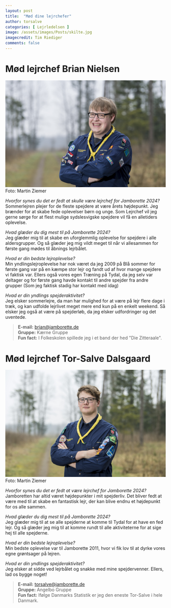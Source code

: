 ```yaml
---
layout: post
title:  "Mød dine lejrchefer"
author: torsalve
categories: [ Lejrledelsen ]
image: /assets/images/Posts/skilte.jpg
imagecredit: Tim Riediger
comments: false
---
```


# Mød lejrchef Brian Nielsen

![Brian, da han var ung.](../assets/images/Authors/brian.jpg)
<span class="image-caption">Foto: Martin Ziemer</span>

_Hvorfor synes du det er fedt at skulle være lejrchef for Jamborette 2024?_\
Sommerlejren plejer for de fleste spejdere at være årets højdepunkt. Jeg brænder for at skabe fede oplevelser børn og unge. Som Lejrchef vil jeg gerne sørge for at flest mulige sydslesvigske spejdere vil få en alletiders oplevelse.

_Hvad glæder du dig mest til på Jamborette 2024?_\
Jeg glæder mig til at skabe en uforglemmlig oplevelse for spejdere i alle aldersgrupper. Og så glæder jeg mig vildt meget til når vi allesammen for første gang mødes til åbnings lejrbålet.

_Hvad er din bedste lejroplevelse?_\
Min yndlingslejroplevelse har nok været da jeg 2009 på Blå sommer for første gang var på en kæmpe stor lejr og fandt ud af hvor mange spejdere vi faktisk var. Ellers også vores egen Træning på Tydal, da jeg selv var deltager og for første gang havde kontakt til andre spejder fra andre grupper (Som jeg faktisk stadig har kontakt med idag)

_Hvad er din yndlings spejderaktivitet?_\
Jeg elsker sommerlejre, da man har mulighed for at være på lejr flere dage i træk, og kan udfolde lejrlivet meget mere end kun på en enkelt weekend. Så elsker jeg også at være på spejderløb, da jeg elsker udfordringer og det uventede.

<!-- <div class="bg-light rounded"> -->

> **E-mail:** [brian@jamborette.de](mailto:brian@jamborette.de)\
> **Gruppe:** Kærne Gruppe\
> **Fun fact:** I Folkeskolen spillede jeg i et band der hed "Die Zitteraale".

# Mød lejrchef Tor-Salve Dalsgaard

![Tor-Salve, da han var ung.](../assets/images/Authors/torsalve.jpg)
<span class="image-caption">Foto: Martin Ziemer</span>

_Hvorfor synes du det er fedt at være lejrchef for Jamborette 2024?_\
Jamboretten har altid været højdepunkter i mit spejderliv. Det bliver fedt at være med til at skabe en fantastisk lejr, der kan blive endnu et højdepunkt for os alle sammen.

_Hvad glæder du dig mest til på Jamborette 2024?_\
Jeg glæder mig til at se alle spejderne at komme til Tydal for at have en fed lejr. Og så glæder jeg mig til at komme rundt til alle aktiviteterne for at sige hej til alle spejderne.

_Hvad er din bedste lejroplevelse?_\
Min bedste oplevelse var til Jamborette 2011, hvor vi fik lov til at dyrke vores egne grøntsager på lejren.

_Hvad er din yndlings spejderaktivitet?_\
 Jeg elsker at sidde ved lejrbålet og snakke med mine spejdervenner. Ellers, lad os bygge noget!

> **E-mail:** [torsalve@jamborette.de](mailto:torsalve@jamborette.de)\
> **Gruppe:** Angelbo Gruppe\
> **Fun fact:** Ifølge Danmarks Statistik er jeg den eneste Tor-Salve i hele Danmark.